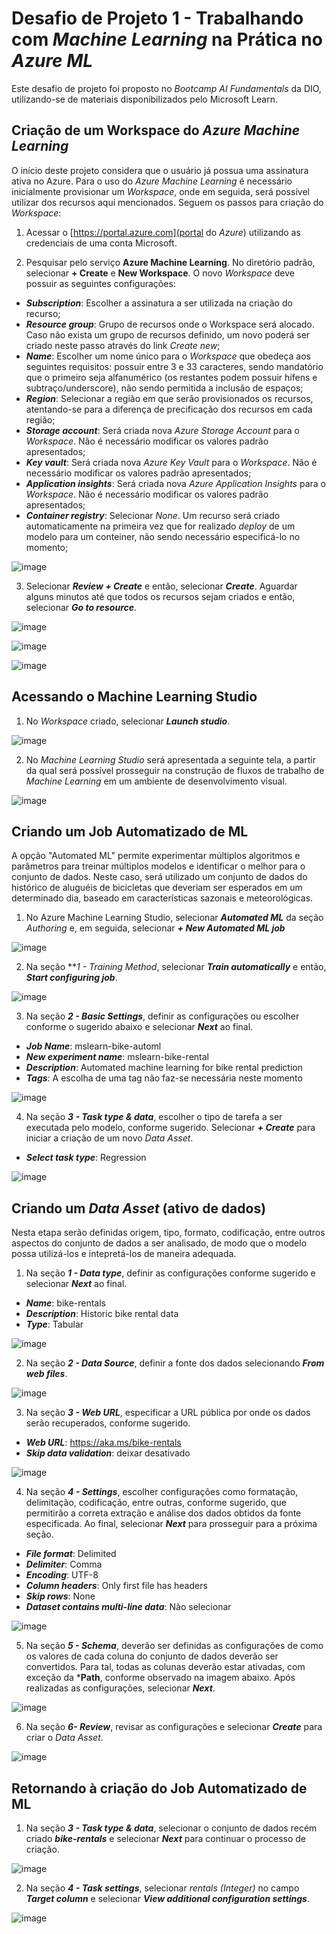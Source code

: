 # Desafio de Projeto 1 - Trabalhando com *Machine Learning* na Prática no *Azure ML*
Este desafio de projeto foi proposto no *Bootcamp AI Fundamentals* da DIO, utilizando-se de materiais disponibilizados pelo Microsoft Learn.

## Criação de um Workspace do *Azure Machine Learning*
O início deste projeto considera que o usuário já possua uma assinatura ativa no Azure. Para o uso do *Azure Machine Learning* é necessário inicialmente provisionar um *Workspace*, onde em seguida, será possível utilizar dos recursos aqui mencionados. Seguem os passos para criação do *Workspace*:

1. Acessar o [https://portal.azure.com](portal do *Azure*) utilizando as credenciais de uma conta Microsoft.

2. Pesquisar pelo serviço **Azure Machine Learning**. No diretório padrão, selecionar **+ Create** e **New Workspace**. O novo *Workspace* deve possuir as seguintes configurações:

- ***Subscription***: Escolher a assinatura a ser utilizada na criação do recurso;
- ***Resource group***: Grupo de recursos onde o Workspace será alocado. Caso não exista um grupo de recursos definido, um novo poderá ser criado neste passo através do link *Create new*;
- ***Name***: Escolher um nome único para o *Workspace* que obedeça aos seguintes requisitos: possuir entre 3 e 33 caracteres, sendo mandatório que o primeiro seja alfanumérico (os restantes podem possuir hífens e subtraço/underscore), não sendo permitida a inclusão de espaços;
- ***Region***: Selecionar a região em que serão provisionados os recursos, atentando-se para a diferença de precificação dos recursos em cada região;
- ***Storage account***: Será criada nova *Azure Storage Account* para o *Workspace*. Não é necessário modificar os valores padrão apresentados;
- ***Key vault***: Será criada nova *Azure Key Vault* para o *Workspace*. Não é necessário modificar os valores padrão apresentados;
- ***Application insights***: Será criada nova *Azure Application Insights* para o *Workspace*. Não é necessário modificar os valores padrão apresentados;
-  ***Container registry***: Selecionar *None*. Um recurso será criado automaticamente na primeira vez que for realizado *deploy* de um modelo para um conteiner, não sendo necessário especificá-lo no momento;

![image](https://github.com/danielfscosta/dio-aifundamentals-projeto1-azml/assets/69484807/b4e0a49f-612b-43ae-8873-bfe0b7750e13)

3. Selecionar ***Review + Create*** e então, selecionar ***Create***. Aguardar alguns minutos até que todos os recursos sejam criados e então, selecionar  ***Go to resource***.

![image](https://github.com/danielfscosta/dio-aifundamentals-projeto1-azml/assets/69484807/e9661c6a-6dac-4e7d-ad0a-19f3dd77a2eb)

![image](https://github.com/danielfscosta/dio-aifundamentals-projeto1-azml/assets/69484807/c6957096-1e18-4a40-878f-88a7e1fdcee8)

![image](https://github.com/danielfscosta/dio-aifundamentals-projeto1-azml/assets/69484807/6c2246c7-68f4-498a-b5aa-cdfc26e1ae68)

## Acessando o Machine Learning Studio

1. No *Workspace* criado, selecionar ***Launch studio***.

![image](https://github.com/danielfscosta/dio-aifundamentals-projeto1-azml/assets/69484807/25bd8352-c4bf-4ab1-ba3d-80cf8b326994)

2. No *Machine Learning Studio* será apresentada a seguinte tela, a partir da qual será possível prosseguir na construção de fluxos de trabalho de *Machine Learning* em um ambiente de desenvolvimento visual.

![image](https://github.com/danielfscosta/dio-aifundamentals-projeto1-azml/assets/69484807/8e499083-c51e-41c0-aabd-c2b42e122540)

## Criando um Job Automatizado de ML

A opção "Automated ML" permite experimentar múltiplos algoritmos e parâmetros para treinar múltiplos modelos e identificar o melhor para o conjunto de dados. Neste caso, será utilizado um conjunto de dados do histórico de aluguéis de bicicletas que deveriam ser esperados em um determinado dia, baseado em características sazonais e meteorológicas.

1. No Azure Machine Learning Studio, selecionar ***Automated ML*** da seção *Authoring* e, em seguida, selecionar ***+ New Automated ML job***

![image](https://github.com/danielfscosta/dio-aifundamentals-projeto1-azml/assets/69484807/d8cc153e-4ccf-4769-9dd5-03faab87506d)

2. Na seção ***1 - Training Method*, selecionar ***Train automatically*** e então, ***Start configuring job***.

![image](https://github.com/danielfscosta/dio-aifundamentals-projeto1-azml/assets/69484807/f4339613-1e2d-40b7-a285-20d889644dbe)

3. Na seção ***2 - Basic Settings***, definir as configurações ou escolher conforme o sugerido abaixo e selecionar ***Next*** ao final.

- ***Job Name***: mslearn-bike-automl
- ***New experiment name***: mslearn-bike-rental
- ***Description***: Automated machine learning for bike rental prediction
- ***Tags***: A escolha de uma tag não faz-se necessária neste momento

![image](https://github.com/danielfscosta/dio-aifundamentals-projeto1-azml/assets/69484807/b07e22e6-9693-4e6e-b75c-e2601b97287b)

4. Na seção ***3 - Task type & data***, escolher o tipo de tarefa a ser executada pelo modelo, conforme sugerido. Selecionar ***+ Create*** para iniciar a criação de um novo *Data Asset*.

- ***Select task type***: Regression

![image](https://github.com/danielfscosta/dio-aifundamentals-projeto1-azml/assets/69484807/7a4c9931-8e37-49e1-9f4d-d27d555d4290)

## Criando um *Data Asset* (ativo de dados)

Nesta etapa serão definidas origem, tipo, formato, codificação, entre outros aspectos do conjunto de dados a ser analisado, de modo que o modelo possa utilizá-los e intepretá-los de maneira adequada.

1. Na seção ***1 - Data type***, definir as configurações conforme sugerido e selecionar ***Next*** ao final.

- ***Name***: bike-rentals
- ***Description***: Historic bike rental data
- ***Type***: Tabular

![image](https://github.com/danielfscosta/dio-aifundamentals-projeto1-azml/assets/69484807/9a65a9df-2622-475e-b7a1-99f00b03433b)

2. Na seção ***2 - Data Source***, definir a fonte dos dados selecionando ***From web files***.

![image](https://github.com/danielfscosta/dio-aifundamentals-projeto1-azml/assets/69484807/bbf2af6a-7968-4b5f-a714-17965854fd34)

3. Na seção ***3 - Web URL***, especificar a URL pública por onde os dados serão recuperados, conforme sugerido.

- ***Web URL***: https://aka.ms/bike-rentals
- ***Skip data validation***: deixar desativado

![image](https://github.com/danielfscosta/dio-aifundamentals-projeto1-azml/assets/69484807/1b4a7d31-a99f-40a0-b080-7c9fe7b9996f)

4. Na seção ***4 - Settings***, escolher configurações como formatação, delimitação, codificação, entre outras, conforme sugerido, que permitirão a correta extração e análise dos dados obtidos da fonte especificada. Ao final, selecionar ***Next*** para prosseguir para a próxima seção.

- ***File format***: Delimited
- ***Delimiter***: Comma
- ***Encoding***: UTF-8
- ***Column headers***: Only first file has headers
- ***Skip rows***: None
- ***Dataset contains multi-line data***: Não selecionar

![image](https://github.com/danielfscosta/dio-aifundamentals-projeto1-azml/assets/69484807/e4ebb0ee-3b2d-4b75-b627-2bd8d6a536e7)

5. Na seção ***5 - Schema***, deverão ser definidas as configurações de como os valores de cada coluna do conjunto de dados deverão ser convertidos. Para tal, todas as colunas deverão estar ativadas, com exceção da ***Path**, conforme observado na imagem abaixo. Após realizadas as configurações, selecionar ***Next***.

![image](https://github.com/danielfscosta/dio-aifundamentals-projeto1-azml/assets/69484807/3fd35774-acbf-4315-990b-cbd2bccc6ce8)

6. Na seção ***6- Review***, revisar as configurações e selecionar ***Create*** para criar o *Data Asset*.

![image](https://github.com/danielfscosta/dio-aifundamentals-projeto1-azml/assets/69484807/64f53b0d-a587-4e56-bf50-680b4c9fd314)

## Retornando à criação do Job Automatizado de ML

1. Na seção ***3 - Task type & data***, selecionar o conjunto de dados recém criado ***bike-rentals*** e selecionar ***Next*** para continuar o processo de criação.

![image](https://github.com/danielfscosta/dio-aifundamentals-projeto1-azml/assets/69484807/828902ef-cca7-4e53-a3b9-d2d178f46714)

2. Na seção ***4 - Task settings***, selecionar *rentals (Integer)* no campo ***Target column*** e selecionar ***View additional configuration settings***.

![image](https://github.com/danielfscosta/dio-aifundamentals-projeto1-azml/assets/69484807/38838d57-d0c2-4373-b6e1-39bd9b6a06f2)
